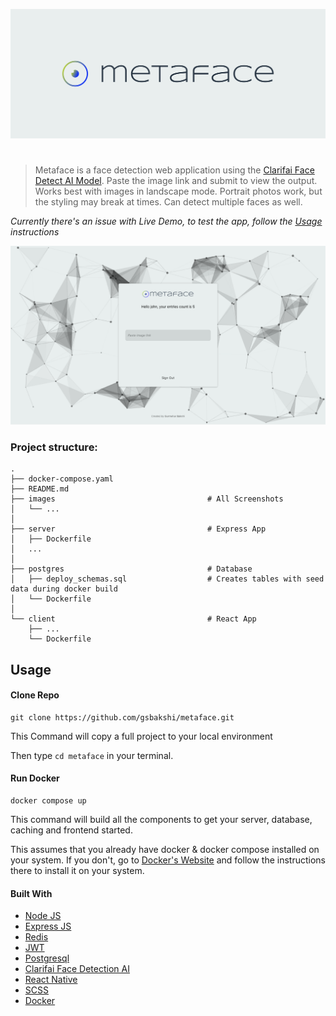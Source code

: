 ![image](https://github.com/gsbakshi/metaface/blob/master/images/cover.png)

#

> Metaface is a face detection web application using the [Clarifai Face Detect AI Model](https://www.clarifai.com/models/ai-face-detection/). Paste the image link and submit to view the output.
> Works best with images in landscape mode. Portrait photos work, but the styling may break at times.
> Can detect multiple faces as well.

*Currently there's an issue with Live Demo, to test the app, follow the [Usage](#Usage) instructions*

![HomePage](https://github.com/gsbakshi/metaface/blob/master/images/4.png)

### Project structure:

```
.
├── docker-compose.yaml
├── README.md
├── images                                  # All Screenshots
│   └── ...
│
├── server                                  # Express App
│   ├── Dockerfile
│   ...
│
├── postgres                                # Database
│   ├── deploy_schemas.sql                  # Creates tables with seed data during docker build
│   └── Dockerfile
│
└── client                                  # React App
    ├── ...
    └── Dockerfile

```

## Usage

#### Clone Repo

```shell
git clone https://github.com/gsbakshi/metaface.git
```
This Command will copy a full project to your local environment

Then type `cd metaface` in your terminal.

#### Run Docker

```
docker compose up
```

This command will build all the components to get your server, database, caching and frontend started.

This assumes that you already have docker & docker compose installed on your system. If you don't, go to [Docker's Website](https://docs.docker.com/get-docker/) and follow the instructions there to install it on your system.

#### Built With

- [Node JS](https://nodejs.org/en/)
- [Express JS](https://expressjs.com/)
- [Redis](https://redis.io/)
- [JWT](https://jwt.io/)
- [Postgresql](https://www.postgresql.org/)
- [Clarifai Face Detection AI](https://www.clarifai.com/models/ai-face-detection/)
- [React Native](https://facebook.github.io/react-native/)
- [SCSS](https://sass-lang.com/)
- [Docker](https://www.docker.com/)